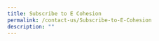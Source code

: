 ```yaml
---
title: Subscribe to E Cohesion
permalink: /contact-us/Subscribe-to-E-Cohesion
description: ""
---
```

